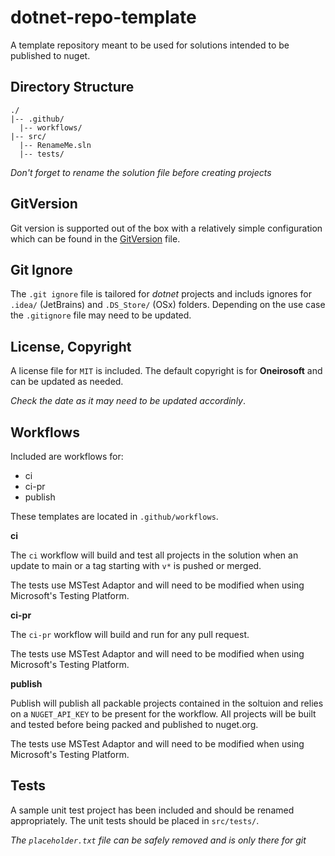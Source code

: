 # dotnet-repo-template

A template repository meant to be used for solutions intended
to be published to nuget.

## Directory Structure

```
./
|-- .github/
  |-- workflows/
|-- src/
  |-- RenameMe.sln
  |-- tests/
```

_Don't forget to rename the solution file before creating projects_

## GitVersion

Git version is supported out of the box with a relatively simple configuration
which can be found in the [GitVersion](GitVersion.yml) file.

## Git Ignore

The `.git ignore` file is tailored for _dotnet_ projects and includs ignores for
`.idea/` (JetBrains) and `.DS_Store/` (OSx) folders. Depending on the use case
the `.gitignore` file may need to be updated.

## License, Copyright

A license file for `MIT` is included. The default copyright is for
__Oneirosoft__ and can be updated as needed.

_Check the date as it may need to be updated accordinly_.

## Workflows

Included are workflows for:

- ci
- ci-pr
- publish

These templates are located in `.github/workflows`.

__ci__

The `ci` workflow will build and test all projects in the solution when
an update to main or a tag starting with `v*` is pushed or merged.

The tests use MSTest Adaptor and will need to be modified when using Microsoft's
Testing Platform.

__ci-pr__

The `ci-pr` workflow will build and run for any pull request. 

The tests use MSTest Adaptor and will need to be modified when using Microsoft's
Testing Platform.

__publish__

Publish will publish all packable projects contained in the soltuion and relies
on a `NUGET_API_KEY` to be present for the workflow. All projects will be built
and tested before being packed and published to nuget.org.

The tests use MSTest Adaptor and will need to be modified when using Microsoft's
Testing Platform.

## Tests

A sample unit test project has been included and should be renamed appropriately.
The unit tests should be placed in `src/tests/`.

_The `placeholder.txt` file can be safely removed and is only
there for git_

